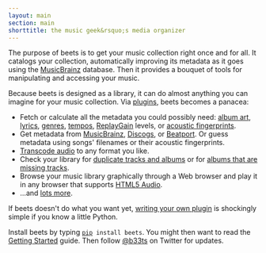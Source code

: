 ```yaml
---
layout: main
section: main
shorttitle: the music geek&rsquo;s media organizer
---
```

The purpose of beets is to get your music collection right once and for all. It
catalogs your collection, automatically improving its metadata as it goes using
the [MusicBrainz][] database. Then it provides a bouquet of tools for
manipulating and accessing your music.

[MusicBrainz]: http://musicbrainz.org/

Because beets is designed as a library, it can do almost anything you can
imagine for your music collection. Via [plugins][], beets becomes a panacea:

[plugins]: http://beets.readthedocs.org/page/plugins/

* Fetch or calculate all the metadata you could possibly need: [album art][],
  [lyrics][], [genres][], [tempos][], [ReplayGain][] levels, or [acoustic
  fingerprints][chroma].
* Get metadata from [MusicBrainz][], [Discogs][], or [Beatport][]. Or guess
  metadata using songs' filenames or their acoustic fingerprints.
* [Transcode audio][convert] to any format you like.
* Check your library for [duplicate tracks and albums][duplicates] or for
  [albums that are missing tracks][missing].
* Browse your music library graphically through a Web browser and play it in
  any browser that supports [HTML5 Audio][].
* ...and [lots more][plugins].

[plugins]: http://beets.readthedocs.org/page/plugins/
[album art]: http://beets.readthedocs.org/page/plugins/fetchart.html
[lyrics]: http://beets.readthedocs.org/page/plugins/lyrics.html
[genres]: http://beets.readthedocs.org/page/plugins/lastgenre.html
[tempos]: http://beets.readthedocs.org/page/plugins/echonest_tempo.html
[ReplayGain]: http://beets.readthedocs.org/page/plugins/replaygain.html
[chroma]: http://beets.readthedocs.org/page/plugins/chroma.html
[Discogs]: http://www.discogs.com/
[Beatport]: http://www.beatport.com/
[convert]: http://beets.readthedocs.org/page/plugins/convert.html
[duplicates]: http://beets.readthedocs.org/page/plugins/duplicates.html
[missing]: http://beets.readthedocs.org/page/plugins/missing.html
[HTML5 Audio]: http://www.w3.org/TR/html-markup/audio.html

If beets doesn't do what you want yet, [writing your own plugin][writing] is
shockingly simple if you know a little Python.

[writing]: http://beets.readthedocs.org/page/dev/plugins.html
    
<p class="teaser">Install beets by typing
<code><a href="http://www.pip-installer.org/">pip</a> install beets</code>.
You might then want to read the
<a href="http://beets.readthedocs.org/page/guides/main.html">Getting
Started</a> guide. Then follow
<a href="http://twitter.com/b33ts">@b33ts</a>
on Twitter for updates.</p>
